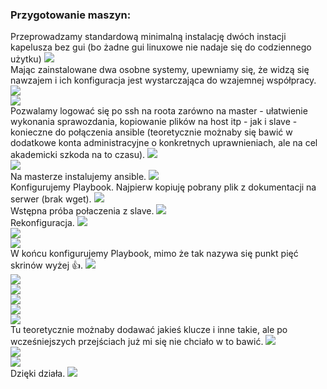 ### Przygotowanie maszyn:
Przeprowadzamy standardową minimalną instalację dwóch instacji kapelusza bez gui (bo żadne gui linuxowe nie nadaje się do codziennego użytku)
![](<./Zrzut ekranu 2022-05-28 134738.jpg>)  
Mając zainstalowane dwa osobne systemy, upewniamy się, że widzą się nawzajem i ich konfiguracja jest wystarczająca do wzajemnej współpracy.
![](<./Zrzut ekranu 2022-05-28 135310.jpg>)  
![](<./Zrzut ekranu 2022-05-28 135357.jpg>)  
Pozwalamy logować się po ssh na roota zarówno na master - ułatwienie wykonania sprawozdania, kopiowanie plików na host itp - jak i slave - konieczne do połączenia ansible (teoretycznie możnaby się bawić w dodatkowe konta administracyjne o konkretnych uprawnieniach, ale na cel akademicki szkoda na to czasu).
![](<./Zrzut ekranu 2022-05-28 142439.jpg>)  
![](<./Zrzut ekranu 2022-05-28 142840.jpg>)  
Na masterze instalujemy ansible.
![](<./Zrzut ekranu 2022-05-28 140703.jpg>)  
Konfigurujemy Playbook. Najpierw kopiuję pobrany plik z dokumentacji na serwer (brak wget).
![](<./Zrzut ekranu 2022-05-28 143249.jpg>)  
Wstępna próba połaczenia z slave.
![](<./Zrzut ekranu 2022-05-28 144030.jpg>)  
Rekonfiguracja.
![](<./Zrzut ekranu 2022-05-28 144140.jpg>)  
![](<./Zrzut ekranu 2022-05-28 144247.jpg>)  
![](<./Zrzut ekranu 2022-05-28 144301.jpg>)  
W końcu konfigurujemy Playbook, mimo że tak nazywa się punkt pięć skrinów wyżej 👍.
![](<./Zrzut ekranu 2022-05-28 144501.jpg>)  
![](<./Zrzut ekranu 2022-05-28 144630.jpg>)  
![](<./Zrzut ekranu 2022-05-28 145557.jpg>)  
![](<./Zrzut ekranu 2022-05-28 145826.jpg>)  
![](<./Zrzut ekranu 2022-05-28 145816.jpg>)  
![](<./Zrzut ekranu 2022-05-28 145845.jpg>)  
Tu teoretycznie możnaby dodawać jakieś klucze i inne takie, ale po wcześniejszych przejściach już mi się nie chciało w to bawić.
![](<./Zrzut ekranu 2022-05-28 145955.jpg>)  
![](<./Zrzut ekranu 2022-05-28 150054.jpg>)  
![](<./Zrzut ekranu 2022-05-28 150103.jpg>)  
Dzięki działa.
![](<./Zrzut ekranu 2022-05-28 150144.jpg>)  